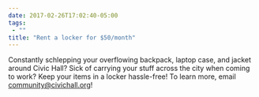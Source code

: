 ```yaml
---
date: 2017-02-26T17:02:40-05:00
tags:
 - ""
title: "Rent a locker for $50/month"
---
```

Constantly schlepping your overflowing backpack, laptop case, and jacket around Civic Hall? Sick of carrying your stuff across the city when coming to work? Keep your items in a locker hassle-free! To learn more, email <community@civichall.org>!
